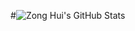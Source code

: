 
#![Zong Hui's GitHub Stats](https://github-readme-stats.vercel.app/api?username=zonghui0228&theme=vue&show_icons=true)
